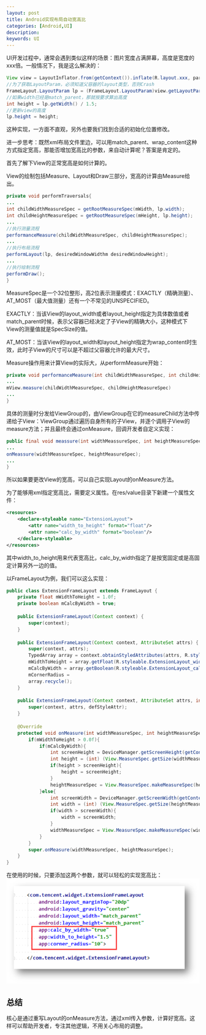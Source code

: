 ```yaml
---
layout: post
title: Android实现布局自动宽高比
categories: [Android,UI]
description: 
keywords: UI
---
```


UI开发过程中，通常会遇到类似这样的场景：图片宽度占满屏幕，高度是宽度的xxx倍。一般情况下，我是这么解决的：
```java
View view = LayoutInflator.from(getContext()).inflate(R.layout.xxx, parent, false);
//为了获取LayoutParam，必须知道父容器的layout类型，否则Crash
FrameLayout.LayoutParam lp = (FrameLayout.LayoutParam)view.getLayoutParam();
//如果width已经是match_parent，那就按要求算出高度
int height = lp.getWidth() / 1.5;
//更新view的高度
lp.height = height;
```
 这种实现，一方面不直观，另外也要我们找到合适的初始化位置修改。

进一步思考：既然xml布局文件里边，可以用match_parent、wrap_content这种方式指定宽高，那能否增加宽高比的参数，来自动计算呢？答案是肯定的。

首先了解下View的正常宽高是如何计算的。

View的绘制包括Measure、Layout和Draw三部分，宽高的计算由Measure给出。
```java
private void performTraversals{
...
int childWidthMeasureSpec = getRootMeasureSpec(mWidth, lp.width);
int childHeightMeasureSpec = getRootMeasureSpec(mHeight, lp.height);
...
//执行测量流程
performanceMeasure(childWidthMeasureSpec, childHeightMeasureSpec);
...
//执行布局流程
performLayout(lp, desiredWindowWidthm desiredWindowHeight);
...
//执行绘制流程
performDraw();
}
```
 MeasureSpec是一个32位整形，高2位表示测量模式：EXACTLY（精确测量）、AT_MOST（最大值测量）还有一个不常见的UNSPECIFIED。

EXACTLY：当该View的layout_width或者layout_height指定为具体数值或者match_parent时候，表示父容器已经决定了子View的精确大小，这种模式下View的测量值就是SpecSize的值。

AT_MOST：当该View的layout_width和layout_height指定为wrap_content时生效，此时子View的尺寸可以是不超过父容器允许的最大尺寸。

Measure操作用来计算View的实际大，从performMeasure开始：

```java
private void performanceMeasure(int childWidthMeasureSpec, int childHeightMeasureSpec){
...
mView.measure(childWidthMeasureSpec, childHeightMeasureSpec)
...
}
```
 具体的测量时分发给ViewGroup的，由ViewGroup在它的measureChild方法中传递给子View：ViewGroup通过遍历自身所有的子View，并逐个调用子View的measure方法；并且最终会通过onMeasure，回调开发者自定义实现：
```java
public final void meassure(int widthMeassureSpec, int heightMeasureSpec){
...
onMeassure(widthMeassureSpec, heightMeasureSpec);
...
}
```
 所以如果要更改View的宽高，可以自己实现Layout的onMeasure方法。

为了能够用xml指定宽高比，需要定义属性。在res/value目录下新建一个属性文件：
```xml
<resources>
    <declare-styleable name="ExtensionLayout">
        <attr name="width_to_height" format="float"/>
        <attr name="calc_by_width" format="boolean"/>
    </declare-styleable>
</resources>
```
其中width_to_height用来代表宽高比，calc_by_width指定了是按宽固定或是高固定计算另外一边的值。

以FrameLayout为例，我们可以这么实现：
```java
public class ExtensionFrameLayout extends FrameLayout {
    private float mWidthToHeight = 1.0f;
    private boolean mCalcByWidth = true;

    public ExtensionFrameLayout(Context context) {
        super(context);
    }

    public ExtensionFrameLayout(Context context, AttributeSet attrs) {
        super(context, attrs);
        TypedArray array = context.obtainStyledAttributes(attrs, R.styleable.ExtensionFrameLayout);
        mWidthToHeight = array.getFloat(R.styleable.ExtensionLayout_width_to_height, 1.0f);
        mCalcByWidth = array.getBoolean(R.styleable.ExtensionLayout_calc_by_width, true);
        mCornerRadius = 
        array.recycle();
    }

    public ExtensionFrameLayout(Context context, AttributeSet attrs, int defStyleAttr) {
        super(context, attrs, defStyleAttr);
    }

    @Override
    protected void onMeasure(int widthMeasureSpec, int heightMeasureSpec) {
        if(mWidthToHeight > 0.0f){
            if(mCalcByWidth){
                int screenHeight = DeviceManager.getScreenHeight(getContext());
                int height = (int) (View.MeasureSpec.getSize(widthMeasureSpec) / mWidthToHeight);
                if(height > screenHeight){
                    height = screenHeight;
                }
                heightMeasureSpec = View.MeasureSpec.makeMeasureSpec(height, View.MeasureSpec.EXACTLY);
            }else{
                int screenWidth = DeviceManager.getScreenWidth(getContext());
                int width = (int) (View.MeasureSpec.getSize(heightMeasureSpec) / mWidthToHeight);
                if(width > screenWidth){
                    width = screenWidth;
                }
                widthMeasureSpec = View.MeasureSpec.makeMeasureSpec(width, View.MeasureSpec.EXACTLY);
            }
        }
        super.onMeasure(widthMeasureSpec, heightMeasureSpec);
    }
}
```
 在使用的时候，只要添加这两个参数，就可以轻松的实现宽高比：
![](/images/posts/auto_calc.png)


## 总结

核心是通过重写Layout的onMeasure方法，通过xml传入参数，计算好宽高。这样可以帮助开发者，专注其他逻辑，不用关心布局的调整。
